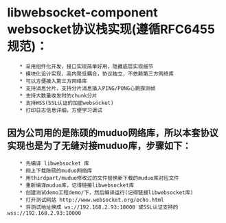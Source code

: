 # libwebsocket-component websocket协议栈实现(遵循RFC6455规范)：
		* 采用组件化开发，接口实现简单好用，隐藏底层实现细节
		* 模块化设计实现，高内聚低耦合，协议独立，不依赖第三方网络库
		* 可以方便接入第三方网络库
		* 支持消息分片，支持分片消息插入PING/PONG心跳探测帧
		* 支持大数量收发时的chunk分片
		* 支持WSS(SSL认证的加密websocket)
		* 打印日志信息详细，方便学习调试



## 因为公司用的是陈硕的muduo网络库，所以本套协议实现也是为了无缝对接muduo库，步骤如下：
		
		* 先编译 libwebsocket 库
		* 网上下载陈硕的muduo网络库
		* 用thirdpart/muduo修改过的文件替换新下载的muduo库对应文件
		* 重新编译muduo库，记得链接libwebsocket库
		* 创建测试demo工程demo/下，然后编译运行(记得链接libwebsocket库)
		* 打开测试网站 http://www.websocket.org/echo.html
		* 将测试地址换成 ws://192.168.2.93:10000 或SSL认证支持的 wss://192.168.2.93:10000 


